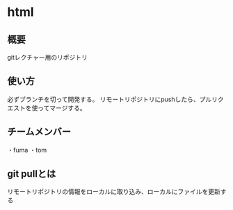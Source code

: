 # html

## 概要
gitレクチャー用のリポジトリ

## 使い方
必ずブランチを切って開発する。
リモートリポジトリにpushしたら、プルリクエストを使ってマージする。

## チームメンバー
・fuma
・tom

## git pullとは
リモートリポジトリの情報をローカルに取り込み、ローカルにファイルを更新する